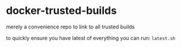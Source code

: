 docker-trusted-builds
=====================

merely a convenience repo to link to all trusted builds

to quickly ensure you have latest of everything you can run: ```latest.sh```
